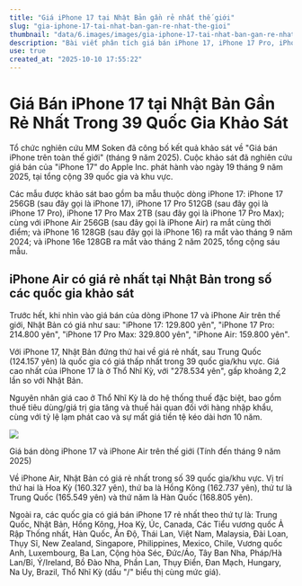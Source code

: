 ```yaml
---
title: "Giá iPhone 17 tại Nhật Bản gần rẻ nhất thế giới"
slug: "gia-iphone-17-tai-nhat-ban-gan-re-nhat-the-gioi"
thumbnail: "data/6.images/images/gia-iphone-17-tai-nhat-ban-gan-re-nhat-the-gioi.webp"
description: "Bài viết phân tích giá bán iPhone 17, iPhone 17 Pro, iPhone 17 Pro Max và iPhone Air tại 39 quốc gia, cho thấy Nhật Bản có giá gần rẻ nhất hoặc rẻ nhất cho một số mẫu."
use: true
created_at: "2025-10-10 17:55:22"
---
```


# Giá Bán iPhone 17 tại Nhật Bản Gần Rẻ Nhất Trong 39 Quốc Gia Khảo Sát

Tổ chức nghiên cứu MM Soken đã công bố kết quả khảo sát về "Giá bán iPhone trên toàn thế giới" (tháng 9 năm 2025). Cuộc khảo sát đã nghiên cứu giá bán của "iPhone 17" do Apple Inc. phát hành vào ngày 19 tháng 9 năm 2025, tại tổng cộng 39 quốc gia và khu vực.

Các mẫu được khảo sát bao gồm ba mẫu thuộc dòng iPhone 17: iPhone 17 256GB (sau đây gọi là iPhone 17), iPhone 17 Pro 512GB (sau đây gọi là iPhone 17 Pro), iPhone 17 Pro Max 2TB (sau đây gọi là iPhone 17 Pro Max); cùng với iPhone Air 256GB (sau đây gọi là iPhone Air) ra mắt cùng thời điểm; và iPhone 16 128GB (sau đây gọi là iPhone 16) ra mắt vào tháng 9 năm 2024; và iPhone 16e 128GB ra mắt vào tháng 2 năm 2025, tổng cộng sáu mẫu.

## iPhone Air có giá rẻ nhất tại Nhật Bản trong số các quốc gia khảo sát

Trước hết, khi nhìn vào giá bán của dòng iPhone 17 và iPhone Air trên thế giới, Nhật Bản có giá như sau: "iPhone 17: 129.800 yên", "iPhone 17 Pro: 214.800 yên", "iPhone 17 Pro Max: 329.800 yên", "iPhone Air: 159.800 yên".

Với iPhone 17, Nhật Bản đứng thứ hai về giá rẻ nhất, sau Trung Quốc (124.157 yên) là quốc gia có giá thấp nhất trong 39 quốc gia/khu vực. Giá cao nhất của iPhone 17 là ở Thổ Nhĩ Kỳ, với "278.534 yên", gấp khoảng 2,2 lần so với Nhật Bản.

Nguyên nhân giá cao ở Thổ Nhĩ Kỳ là do hệ thống thuế đặc biệt, bao gồm thuế tiêu dùng/giá trị gia tăng và thuế hải quan đối với hàng nhập khẩu, cùng với tỷ lệ lạm phát cao và sự mất giá tiền tệ kéo dài hơn 10 năm.

![](/images/20251010-00000007-webtan-000-2-view.webp)

Giá bán dòng iPhone 17 và iPhone Air trên thế giới (Tính đến tháng 9 năm 2025)

Về iPhone Air, Nhật Bản có giá rẻ nhất trong số 39 quốc gia/khu vực. Vị trí thứ hai là Hoa Kỳ (160.327 yên), thứ ba là Hồng Kông (162.737 yên), thứ tư là Trung Quốc (165.549 yên) và thứ năm là Hàn Quốc (168.805 yên).

Ngoài ra, các quốc gia có giá bán iPhone 17 rẻ nhất theo thứ tự là: Trung Quốc, Nhật Bản, Hồng Kông, Hoa Kỳ, Úc, Canada, Các Tiểu vương quốc Ả Rập Thống nhất, Hàn Quốc, Ấn Độ, Thái Lan, Việt Nam, Malaysia, Đài Loan, Thụy Sĩ, New Zealand, Singapore, Philippines, Mexico, Chile, Vương quốc Anh, Luxembourg, Ba Lan, Cộng hòa Séc, Đức/Áo, Tây Ban Nha, Pháp/Hà Lan/Bỉ, Ý/Ireland, Bồ Đào Nha, Phần Lan, Thụy Điển, Đan Mạch, Hungary, Na Uy, Brazil, Thổ Nhĩ Kỳ (dấu "/" biểu thị cùng mức giá).